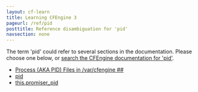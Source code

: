 ```yaml
---
layout: cf-learn
title: Learning CFEngine 3
pageurl: /ref/pid
posttitle: Reference disambiguation for 'pid'
navsection: none
---
```


The term 'pid' could refer to several sections in the documentation. Please choose one below, or
[search the CFEngine documentation for 'pid'](http://cfengine.com/docs/latest/search.html?q=pid).

- [Process (AKA PID) Files in /var/cfengine \#\#](http://cfengine.com/docs/latest/guide-introduction-directory-structure.html#process-aka-pid-files-in-var-cfengine-##)
- [pid](http://cfengine.com/docs/latest/reference-promise-types-processes.html#pid)
- [this.promiser_pid](http://cfengine.com/docs/latest/reference-special-variables-this.html#this-promiser_pid)
